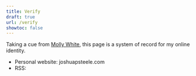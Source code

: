 ```yaml
---
title: Verify
draft: true
url: /verify
showtoc: false
---
```


Taking a cue from [Molly White](https://www.mollywhite.net/verify/), this page is a system of record for my online identity.

- Personal website: joshuapsteele.com
- RSS: 